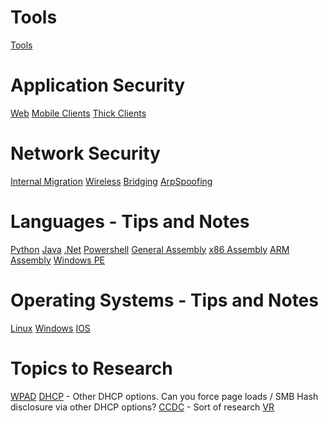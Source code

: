 <!-- TITLE: Tilver's Musings -->
<!-- SUBTITLE: A Way for Tilver to Organize his thoughts -->

# Tools
[Tools](/tools)
# Application Security
[Web](/webapps)
[Mobile Clients](/mobile)
[Thick Clients](/thick-clients)

# Network Security
[Internal Migration](/internalmigration)
[Wireless](/wireless)
[Bridging](/bridging)
[ArpSpoofing](/arpspoofing)

# Languages - Tips and Notes
[Python](/python)
[Java](/java)
[.Net](/dotnet)
[Powershell](/powershell)
[General Assembly](/asm)
[x86 Assembly](/x86-asm)
[ARM Assembly](/arm-asm)
[Windows PE](/windows-pe)

# Operating Systems - Tips and Notes
[Linux](/linux)
[Windows](/windows)
[IOS](/ios)

# Topics to Research
[WPAD](/wpad)
[DHCP](/dhcp) - Other DHCP options.  Can you force page loads / SMB Hash disclosure via other DHCP options?
[CCDC](/ccdc) - Sort of research
[VR](/vr)